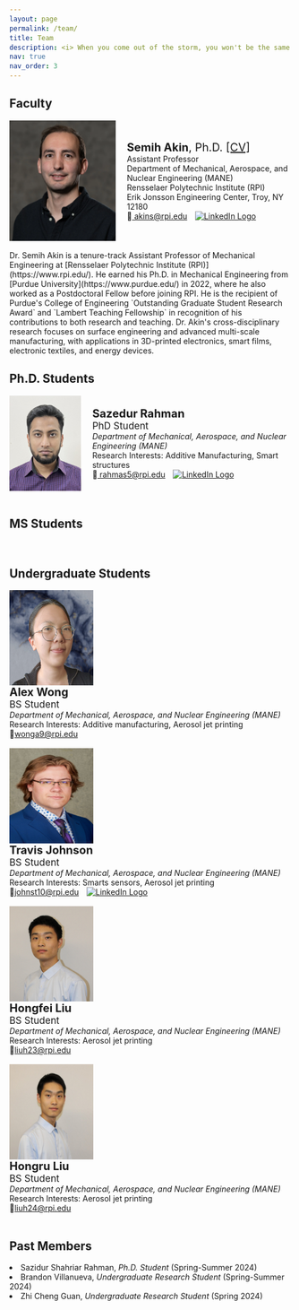 ```yaml
---
layout: page
permalink: /team/
title: Team
description: <i> When you come out of the storm, you won't be the same person who walked in. </i> - Haruki Murakami -
nav: true
nav_order: 3
---
```


## Faculty

<div style="display: flex; align-items: center;">
    <img src="../assets/img/Akin_Semihhh.webp" width="190" height="215"/>
    <div style="text-align: left; margin-left: 20px;">
        <span style="font-size: 20px;"><b>Semih Akin</b>, Ph.D. <a href="https://semi-lab.github.io/assets\pdf\Semih_Akin_CV.pdf">[CV]</a></span>
        <br>
        Assistant Professor
        <br>
        Department of Mechanical, Aerospace, and Nuclear Engineering (MANE)
        <br>
        Rensselaer Polytechnic Institute (RPI)
        <br>
        Erik Jonsson Engineering Center, Troy, NY 12180
        <br>    
        &#128231;<a href="mailto:akins@rpi.edu" style="margin-right: 10px;"> akins@rpi.edu</a>
        <a href="https://www.linkedin.com/in/semih-akin-4297666b/">
            <img src="https://upload.wikimedia.org/wikipedia/commons/thumb/c/ca/LinkedIn_logo_initials.png/768px-LinkedIn_logo_initials.png" alt="LinkedIn Logo" width="20" height="20">
        </a>    
    </div>
</div>
<br>
 Dr. Semih Akin is a tenure-track Assistant Professor of Mechanical Engineering at [Rensselaer Polytechnic Institute (RPI)](https://www.rpi.edu/). He earned his Ph.D. in Mechanical Engineering from [Purdue University](https://www.purdue.edu/) in 2022, where he also worked as a Postdoctoral Fellow before joining RPI. He is the recipient of Purdue's College of Engineering `Outstanding Graduate Student Research Award` and `Lambert Teaching Fellowship` in recognition of his contributions to both research and teaching. Dr. Akin's cross-disciplinary research focuses on surface engineering and advanced multi-scale manufacturing, with applications in 3D-printed electronics, smart films, electronic textiles, and energy devices.  
<br>

## Ph.D. Students

<div style="display: flex; align-items: center;">
    <img src="../assets/img/Rahman.jpg" width="150" height="170"/>
    <div style="text-align: left; margin-left: 20px;">
        <span style="font-size: 20px;"><b>Sazedur Rahman</b></span>
        <br>
        <span style="font-size: 17px;">PhD Student </span>
        <br>
        <i> Department of Mechanical, Aerospace, and Nuclear Engineering (MANE) </i>
        <br>
        Research Interests: Additive Manufacturing, Smart structures
        <br>
        &#128231;<a href="mailto:rahmas5@rpi.edu" style="margin-right: 10px;"> rahmas5@rpi.edu</a>
        <a href="https://www.linkedin.com/search/results/all/?fetchDeterministicClustersOnly=true&heroEntityKey=urn%3Ali%3Afsd_profile%3AACoAACWtziEBNf5khdYo15xvCk2lDuHnb_3q9ZE&keywords=sazedur%20rahman&origin=RICH_QUERY_SUGGESTION&position=2&searchId=2c86f559-b62a-45c3-a198-4d2d46c81fcd&sid=XcN&spellCorrectionEnabled=false">
            <img src="https://upload.wikimedia.org/wikipedia/commons/thumb/c/ca/LinkedIn_logo_initials.png/768px-LinkedIn_logo_initials.png" alt="LinkedIn Logo" width="20" height="20">
        </a>    
    </div>
</div>
<br>

## MS Students
<br>

## Undergraduate Students

<!-- Profile Card for Zhi Cheng Guan -->
<!--<div style="display: flex; align-items: center; flex-wrap: wrap;">
    <img src="../assets/img/ZhiGuan.png" width="170" height="170" style="margin-right: 20px;">
    <div style="text-align: left;">
        <span style="font-size: 20px;"><b>Zhi Cheng Guan</b></span><br>
        <span style="font-size: 17px;">BS Student</span><br>
        <i>Department of Mechanical, Aerospace, and Nuclear Engineering (MANE)</i><br>
        Research Interests: Additive manufacturing, aerosol printing<br>
        &#128231;<a href="mailto:guanz2@rpi.edu" style="margin-right: 10px;">guanz2@rpi.edu</a>
        <a href="https://www.linkedin.com/in/zhiguan">
            <img src="https://upload.wikimedia.org/wikipedia/commons/thumb/c/ca/LinkedIn_logo_initials.png/768px-LinkedIn_logo_initials.png" alt="LinkedIn Logo" width="20" height="20">
        </a> 
    </div>
</div>  -->

<div style="display: flex; align-items: center; flex-wrap: wrap;">
    <img src="../assets/img/Alex.png" width="150" height="170" style="margin-right: 20px;">
    <div style="text-align: left;">
        <span style="font-size: 20px;"><b>Alex Wong
</b></span><br>
        <span style="font-size: 17px;">BS Student</span><br>
        <i>Department of Mechanical, Aerospace, and Nuclear Engineering (MANE)</i><br>
        Research Interests: Additive manufacturing, Aerosol jet printing<br>
        &#128231;<a href="mailto:wonga9@rpi.edu" style="margin-right: 10px;">wonga9@rpi.edu</a>
      <!--  <a href="https://www.linkedin.com/in/brandon-villanueva-046099263/">
            <img src="https://upload.wikimedia.org/wikipedia/commons/thumb/c/ca/LinkedIn_logo_initials.png/768px-LinkedIn_logo_initials.png" alt="LinkedIn Logo" width="20" height="20"> 
        </a> -->
    </div>
</div>
<br>
<div style="display: flex; align-items: center; flex-wrap: wrap;">
    <img src="../assets/img/Travis.jpg" width="150" height="170" style="margin-right: 20px;">
    <div style="text-align: left;">
        <span style="font-size: 20px;"><b>Travis Johnson
</b></span><br>
        <span style="font-size: 17px;">BS Student</span><br>
        <i>Department of Mechanical, Aerospace, and Nuclear Engineering (MANE)</i><br>
        Research Interests: Smarts sensors, Aerosol jet printing<br>
        &#128231;<a href="mailto:johnst10@rpi.edu" style="margin-right: 10px;">johnst10@rpi.edu</a>  
               <a href="https://www.linkedin.com/in/travis-johnson-1776dc/">
            <img src="https://upload.wikimedia.org/wikipedia/commons/thumb/c/ca/LinkedIn_logo_initials.png/768px-LinkedIn_logo_initials.png" alt="LinkedIn Logo" width="20" height="20">
        </a>        
    </div>
</div>
<br>

<div style="display: flex; align-items: center; flex-wrap: wrap;">
    <img src="../assets/img/Hongfei.png" width="150" height="170" style="margin-right: 20px;">
    <div style="text-align: left;">
        <span style="font-size: 20px;"><b>Hongfei Liu
</b></span><br>
        <span style="font-size: 17px;">BS Student</span><br>
        <i>Department of Mechanical, Aerospace, and Nuclear Engineering (MANE)</i><br>
        Research Interests: Aerosol jet printing<br>
        &#128231;<a href="mailto:liuh23@rpi.edu" style="margin-right: 10px;">liuh23@rpi.edu</a>         
    </div>
</div>
<br>
<div style="display: flex; align-items: center; flex-wrap: wrap;">
    <img src="../assets/img/Hongru.jpg" width="150" height="170" style="margin-right: 20px;">
    <div style="text-align: left;">
        <span style="font-size: 20px;"><b>Hongru Liu
</b></span><br>
        <span style="font-size: 17px;">BS Student</span><br>
        <i>Department of Mechanical, Aerospace, and Nuclear Engineering (MANE)</i><br>
        Research Interests: Aerosol jet printing<br>
        &#128231;<a href="mailto:liuh24@rpi.edu" style="margin-right: 10px;">liuh24@rpi.edu</a>         
    </div>
</div>
<br>

<!-- <div style="display: flex; align-items: center; flex-wrap: wrap;">
    <img src="../assets/img/Brandon.jpg" width="150" height="170" style="margin-right: 20px;">
    <div style="text-align: left;">
        <span style="font-size: 20px;"><b>Brandon Villanueva
</b></span><br>
        <span style="font-size: 17px;">BS Student</span><br>
        <i>Department of Mechanical, Aerospace, and Nuclear Engineering (MANE)</i><br>
        Research Interests: Hybrid manufacturing<br>
        &#128231;<a href="mailto:villab@rpi.edu" style="margin-right: 10px;">villab@rpi.edu</a>
        <a href="https://www.linkedin.com/in/brandon-villanueva-046099263/">
            <img src="https://upload.wikimedia.org/wikipedia/commons/thumb/c/ca/LinkedIn_logo_initials.png/768px-LinkedIn_logo_initials.png" alt="LinkedIn Logo" width="20" height="20">
        </a> 
    </div>
</div>
<br> -->

## Past Members
<body>  
    <li>Sazidur Shahriar Rahman, <i>Ph.D. Student</i> (Spring-Summer 2024)</li> 
    <li>Brandon Villanueva, <i>Undergraduate Research Student</i> (Spring-Summer 2024)</li>  
        <li>Zhi Cheng Guan, <i>Undergraduate Research Student</i> (Spring 2024)</li>        
    </body>


